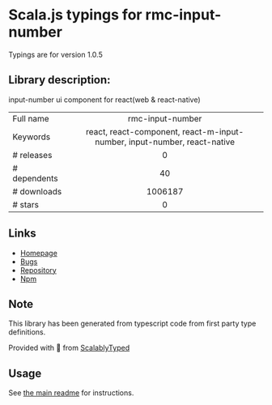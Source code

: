 
# Scala.js typings for rmc-input-number

Typings are for version 1.0.5

## Library description:
input-number ui component for react(web & react-native)

|                    |                 |
| ------------------ | :-------------: |
| Full name          | rmc-input-number |
| Keywords           | react, react-component, react-m-input-number, input-number, react-native |
| # releases         | 0 |
| # dependents       | 40 |
| # downloads        | 1006187 |
| # stars            | 0 |

## Links
- [Homepage](https://github.com/react-component/m-input-number)
- [Bugs](http://github.com/react-component/m-input-number/issues)
- [Repository](https://github.com/react-component/m-input-number)
- [Npm](https://www.npmjs.com/package/rmc-input-number)
    


## Note
This library has been generated from typescript code from first party type definitions.

Provided with :purple_heart: from [ScalablyTyped](https://github.com/oyvindberg/ScalablyTyped)

## Usage
See [the main readme](../../readme.md) for instructions.


